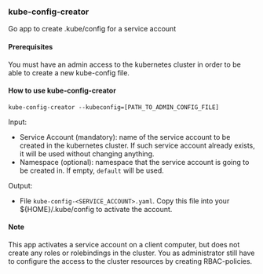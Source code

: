 ### kube-config-creator
Go app to create .kube/config for a service account

#### Prerequisites
You must have an admin access to the kubernetes cluster in order to be able to create a new kube-config file.

#### How to use kube-config-creator
```kube-config-creator --kubeconfig=[PATH_TO_ADMIN_CONFIG_FILE]```

Input:
* Service Account (mandatory): name of the service account to be created in the kubernetes cluster. If such service account already exists, it will be used without changing anything.
* Namespace (optional): namespace that the service account is going to be created in. If empty, `default` will be used.

Output:
* File `kube-config-<SERVICE_ACCOUNT>.yaml`. Copy this file into your ${HOME}/.kube/config to activate the account.

#### Note
This app activates a service account on a client computer, but does not create any roles or rolebindings in the cluster. You as administrator still have to configure the access to the cluster resources by creating RBAC-policies.
